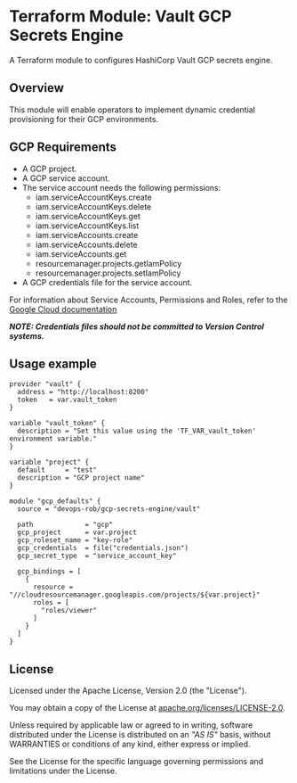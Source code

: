 # Terraform Module: Vault GCP Secrets Engine

A Terraform module to configures HashiCorp Vault GCP secrets engine.  

## Overview 

This module will enable operators to implement dynamic credential provisioning for their GCP environments.

## GCP Requirements

- A GCP project.
- A GCP service account.
- The service account needs the following permissions:
    - iam.serviceAccountKeys.create
    - iam.serviceAccountKeys.delete
    - iam.serviceAccountKeys.get
    - iam.serviceAccountKeys.list
    - iam.serviceAccounts.create
    - iam.serviceAccounts.delete
    - iam.serviceAccounts.get
    - resourcemanager.projects.getIamPolicy
    - resourcemanager.projects.setIamPolicy
- A GCP credentials file for the service account.

For information about Service Accounts, Permissions and Roles, refer to the [Google Cloud documentation](https://cloud.google.com/iam/docs/creating-managing-service-accounts)

***NOTE: Credentials files should not be committed to Version Control systems.***

## Usage example

```hcl
provider "vault" {
  address = "http://localhost:8200"
  token   = var.vault_token
}

variable "vault_token" {
  description = "Set this value using the 'TF_VAR_vault_token' environment variable."
}

variable "project" {
  default     = "test"
  description = "GCP project name"
}

module "gcp_defaults" {
  source = "devops-rob/gcp-secrets-engine/vault"

  path             = "gcp"
  gcp_project      = var.project
  gcp_roleset_name = "key-role"
  gcp_credentials  = file("credentials.json")
  gcp_secret_type  = "service_account_key"

  gcp_bindings = [
    {
      resource = "//cloudresourcemanager.googleapis.com/projects/${var.project}"
      roles = [
        "roles/viewer"
      ]
    }
  ]
}
```

## License

Licensed under the Apache License, Version 2.0 (the "License").

You may obtain a copy of the License at [apache.org/licenses/LICENSE-2.0](http://www.apache.org/licenses/LICENSE-2.0).

Unless required by applicable law or agreed to in writing, software distributed under the License is distributed on an _"AS IS"_ basis, without WARRANTIES or conditions of any kind, either express or implied.

See the License for the specific language governing permissions and limitations under the License.